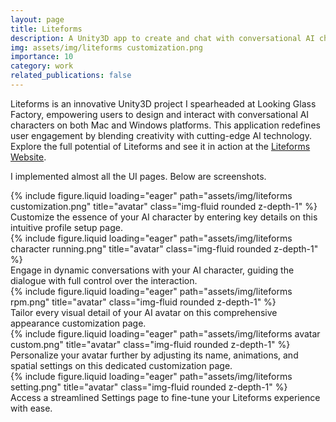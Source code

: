 ```yaml
---
layout: page
title: Liteforms
description: A Unity3D app to create and chat with conversational AI characters
img: assets/img/liteforms customization.png
importance: 10
category: work
related_publications: false
---
```


Liteforms is an innovative Unity3D project I spearheaded at Looking Glass Factory, empowering users to design and interact with conversational AI characters on both Mac and Windows platforms. This application redefines user engagement by blending creativity with cutting-edge AI technology. Explore the full potential of Liteforms and see it in action at the [Liteforms Website](https://lookingglassfactory.com/liteforms).

I implemented almost all the UI pages. Below are screenshots.

<div class="row">
    <div class="col-sm mt-3 mt-md-0">
        {% include figure.liquid loading="eager" path="assets/img/liteforms customization.png" title="avatar" class="img-fluid rounded z-depth-1" %}
    </div>
</div>
<div class="caption">
    Customize the essence of your AI character by entering key details on this intuitive profile setup page.
</div>
<div class="row">
    <div class="col-sm mt-3 mt-md-0">
        {% include figure.liquid loading="eager" path="assets/img/liteforms character running.png" title="avatar" class="img-fluid rounded z-depth-1" %}
    </div>
</div>
<div class="caption">
    Engage in dynamic conversations with your AI character, guiding the dialogue with full control over the interaction.
</div>
<div class="row">
    <div class="col-sm mt-3 mt-md-0">
        {% include figure.liquid loading="eager" path="assets/img/liteforms rpm.png" title="avatar" class="img-fluid rounded z-depth-1" %}
    </div>
</div>
<div class="caption">
    Tailor every visual detail of your AI avatar on this comprehensive appearance customization page.
</div>
<div class="row">
    <div class="col-sm mt-3 mt-md-0">
        {% include figure.liquid loading="eager" path="assets/img/liteforms avatar custom.png" title="avatar" class="img-fluid rounded z-depth-1" %}
    </div>
</div>
<div class="caption">
    Personalize your avatar further by adjusting its name, animations, and spatial settings on this dedicated customization page.
</div>
<div class="row">
    <div class="col-sm mt-3 mt-md-0">
        {% include figure.liquid loading="eager" path="assets/img/liteforms setting.png" title="avatar" class="img-fluid rounded z-depth-1" %}
    </div>
</div>
<div class="caption">
    Access a streamlined Settings page to fine-tune your Liteforms experience with ease.
</div>
